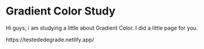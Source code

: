 <h1 > Gradient Color Study </h1>
<p> Hi guys, i am studying a little about Gradient Color. I did a little page for you.</p>
https://testededegrade.netlify.app/
